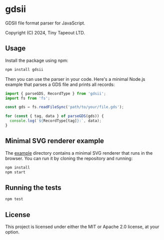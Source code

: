 # gdsii

GDSII file format parser for JavaScript.

Copyright (C) 2024, Tiny Tapeout LTD.

## Usage

Install the package using npm:

```bash
npm install gdsii
```

Then you can use the parser in your code. Here's a minimal Node.js example 
that parses a GDS file and prints all records:

```javascript
import { parseGDS, RecordType } from 'gdsii';
import fs from 'fs';

const gds = fs.readFileSync('path/to/your/file.gds');

for (const { tag, data } of parseGDS(gds)) {
  console.log(`${RecordType[tag]}:`, data);
}
```

## Minimal SVG renderer example

The [example](example) directory contains a minimal SVG renderer that runs in the browser. You can run it by cloning the repository and running:

```bash
npm install
npm start
```

## Running the tests

```bash
npm test
```

## License

This project is licensed under either the MIT or Apache 2.0 license, at your option.

